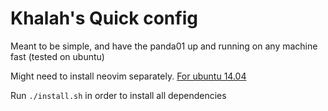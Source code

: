 # Khalah's Quick config

Meant to be simple, and have the panda01 up and running on any machine fast (tested on ubuntu)

Might need to install neovim separately. [For ubuntu 14.04](https://gist.github.com/humorless/e79174c0f72355dc64ac7280ca2d2b58)

Run `./install.sh` in order to install all dependencies
